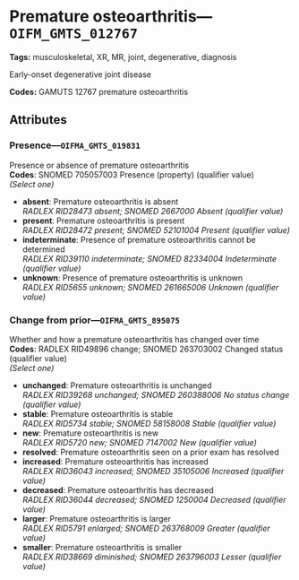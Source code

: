 # Premature osteoarthritis—`OIFM_GMTS_012767`

**Tags:** musculoskeletal, XR, MR, joint, degenerative, diagnosis

Early-onset degenerative joint disease

**Codes:** GAMUTS 12767 premature osteoarthritis

## Attributes

### Presence—`OIFMA_GMTS_019831`

Presence or absence of premature osteoarthritis  
**Codes**: SNOMED 705057003 Presence (property) (qualifier value)  
*(Select one)*

- **absent**: Premature osteoarthritis is absent  
_RADLEX RID28473 absent; SNOMED 2667000 Absent (qualifier value)_
- **present**: Premature osteoarthritis is present  
_RADLEX RID28472 present; SNOMED 52101004 Present (qualifier value)_
- **indeterminate**: Presence of premature osteoarthritis cannot be determined  
_RADLEX RID39110 indeterminate; SNOMED 82334004 Indeterminate (qualifier value)_
- **unknown**: Presence of premature osteoarthritis is unknown  
_RADLEX RID5655 unknown; SNOMED 261665006 Unknown (qualifier value)_

### Change from prior—`OIFMA_GMTS_895075`

Whether and how a premature osteoarthritis has changed over time  
**Codes**: RADLEX RID49896 change; SNOMED 263703002 Changed status (qualifier value)  
*(Select one)*

- **unchanged**: Premature osteoarthritis is unchanged  
_RADLEX RID39268 unchanged; SNOMED 260388006 No status change (qualifier value)_
- **stable**: Premature osteoarthritis is stable  
_RADLEX RID5734 stable; SNOMED 58158008 Stable (qualifier value)_
- **new**: Premature osteoarthritis is new  
_RADLEX RID5720 new; SNOMED 7147002 New (qualifier value)_
- **resolved**: Premature osteoarthritis seen on a prior exam has resolved  
- **increased**: Premature osteoarthritis has increased  
_RADLEX RID36043 increased; SNOMED 35105006 Increased (qualifier value)_
- **decreased**: Premature osteoarthritis has decreased  
_RADLEX RID36044 decreased; SNOMED 1250004 Decreased (qualifier value)_
- **larger**: Premature osteoarthritis is larger  
_RADLEX RID5791 enlarged; SNOMED 263768009 Greater (qualifier value)_
- **smaller**: Premature osteoarthritis is smaller  
_RADLEX RID38669 diminished; SNOMED 263796003 Lesser (qualifier value)_